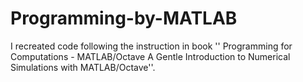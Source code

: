 # Programming-by-MATLAB
I recreated code following the instruction in book '' Programming for Computations - MATLAB/Octave A Gentle Introduction to Numerical Simulations with MATLAB/Octave''. 
